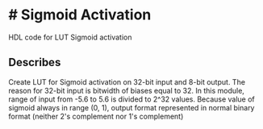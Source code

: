 # # Sigmoid Activation 

HDL code for LUT Sigmoid activation
## Describes

Create LUT for Sigmoid activation on 32-bit input and 8-bit output. The reason for 32-bit input is bitwidth of biases equal to 32. In this module, range of input from -5.6 to 5.6 is divided to 2^32 values. Because value of sigmoid always in range (0, 1), output format represented in normal binary format (neither 2's complement nor 1's complement)

